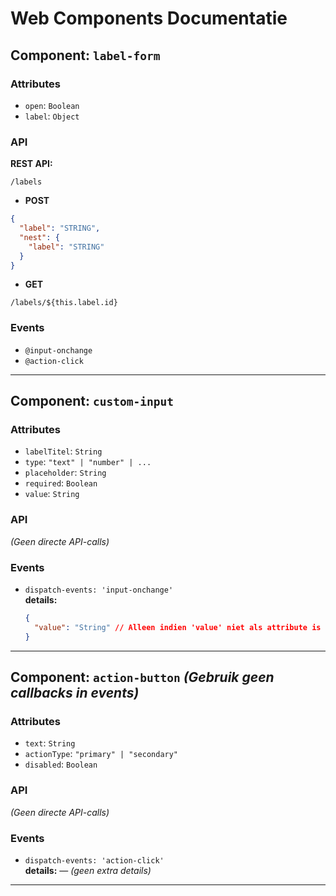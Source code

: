 #  Web Components Documentatie

##  Component: `label-form`

### **Attributes**
- `open`: `Boolean`  
- `label`: `Object`

### **API**

**REST API:**  
```
/labels
```

- **POST**  
```json
{
  "label": "STRING",
  "nest": {
    "label": "STRING"
  }
}
```

- **GET**  
```
/labels/${this.label.id}
```

### **Events**
- `@input-onchange`  
- `@action-click`


---

##  Component: `custom-input`

### **Attributes**
- `labelTitel`: `String`  
- `type`: `"text" | "number" | ...`  
- `placeholder`: `String`  
- `required`: `Boolean`  
- `value`: `String`

### **API**
*(Geen directe API-calls)*

### **Events**
- `dispatch-events: 'input-onchange'`  
  **details:**  
  ```json
  {
    "value": "String" // Alleen indien 'value' niet als attribute is meegegeven
  }
  ```

---

##  Component: `action-button`  *(Gebruik geen callbacks in events)*

### **Attributes**
- `text`: `String`  
- `actionType`: `"primary" | "secondary"`  
- `disabled`: `Boolean`

### **API**
*(Geen directe API-calls)*

### **Events**
- `dispatch-events: 'action-click'`  
  **details:** — *(geen extra details)*

---
